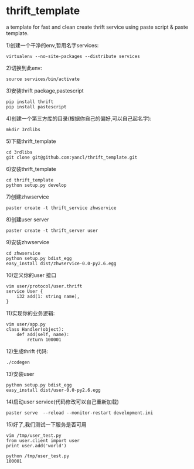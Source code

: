 thrift_template
===============

a template for fast and clean create thrift service using paste script & paste template.

1)创建一个干净的env,暂用名字services:

```
virtualenv --no-site-packages --distribute services
```
2)切换到此env:

```
source services/bin/activate
```
3)安装thrift package,pastescript

```
pip install thrift
pip install pastescript
```

4)创建一个第三方库的目录(根据你自己的偏好,可以自己起名字):

```
mkdir 3rdlibs
```
5)下载thrift_template

```
cd 3rdlibs
git clone git@github.com:yancl/thrift_template.git
```
6)安装thrift_template

```
cd thrift_template
python setup.py develop
```
7)创建zhwservice

```
paster create -t thrift_service zhwservice
```
8)创建user server

```
paster create -t thrift_server user
```
9)安装zhwservice

```
cd zhwservice
python setup.py bdist_egg
easy_install dist/zhwservice-0.0-py2.6.egg
```
10)定义你的user 接口
```
vim user/protocol/user.thrift
service User {
    i32 add(1: string name),
}
```
11)实现你的业务逻辑:
```
vim user/app.py
class Handler(object):
    def add(self, name):
        return 100001
```
12)生成thrift 代码:
```
./codegen
```
13)安装user
```
python setup.py bdist_egg
easy_install dist/user-0.0-py2.6.egg
```
14)启动user service(代码修改可以自己重新加载)
```
paster serve  --reload --monitor-restart development.ini
```
15)好了,我们测试一下服务是否可用
```
vim /tmp/user_test.py
from user.client import user
print user.add('world')

python /tmp/user_test.py
100001
```
